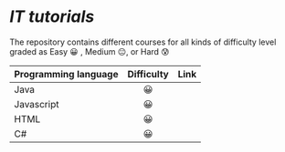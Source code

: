 
# ***IT tutorials***


The repository contains different courses for all kinds of difficulty level graded as Easy 😀 , Medium 😐, or Hard 😰


| Programming language | Difficulty             | Link  |
| :------------------- | :--------------------: | :---: |
| Java                 | 😀                     | |
| Javascript           | 😀                     | |
| HTML                 | 😀                     | |
| C#                   | 😀                     | |


